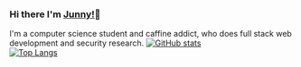 ### Hi there I'm [Junny!](https://github.com/Junnyyy)👋
I'm a computer science student and caffine addict, who does full stack web development and security research.
[![GitHub stats](https://github-readme-stats.vercel.app/api?username=Junnyyy&count_private=true&show_icons=true&theme=dark)](https://github.com/anuraghazra/github-readme-stats)
<br>
[![Top Langs](https://github-readme-stats.vercel.app/api/top-langs/?username=Junnyyy&layout=compact&theme=dark)](https://github.com/anuraghazra/github-readme-stats)
<!--
**Junnyyy/Junnyyy** is a ✨ _special_ ✨ repository because its `README.md` (this file) appears on your GitHub profile.

Here are some ideas to get you started:

- 🔭 I’m currently working on ...
- 🌱 I’m currently learning ...
- 👯 I’m looking to collaborate on ...
- 🤔 I’m looking for help with ...
- 💬 Ask me about ...
- 📫 How to reach me: ...
- 😄 Pronouns: ...
- ⚡ Fun fact: ...
-->
